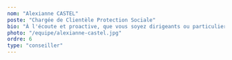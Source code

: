 ```yaml
---
nom: "Alexianne CASTEL"
poste: "Chargée de Clientèle Protection Sociale"
bio: "À l'écoute et proactive, que vous soyez dirigeants ou particuliers, Alexianne vous accompagne dans la mise en place de solutions de protection sociale adaptées à vos enjeux humains et financiers."
photo: "/equipe/alexianne-castel.jpg"
ordre: 6
type: "conseiller"
---
```

